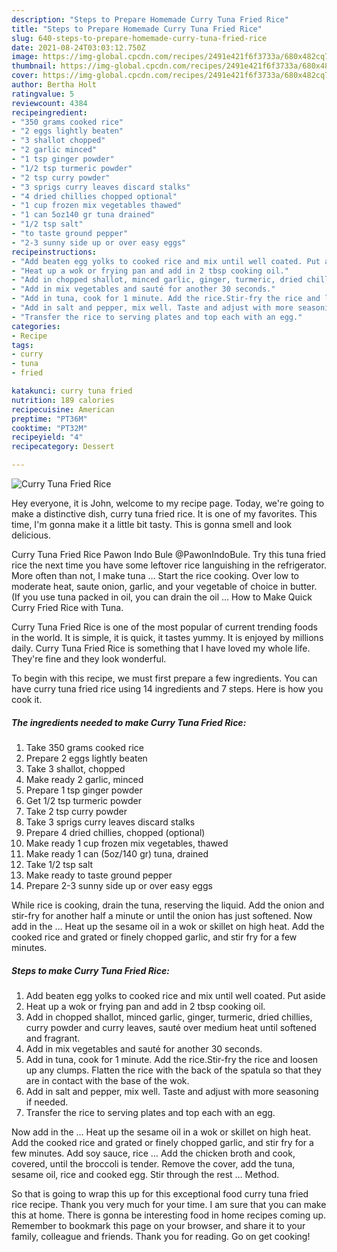 ```yaml
---
description: "Steps to Prepare Homemade Curry Tuna Fried Rice"
title: "Steps to Prepare Homemade Curry Tuna Fried Rice"
slug: 640-steps-to-prepare-homemade-curry-tuna-fried-rice
date: 2021-08-24T03:03:12.750Z
image: https://img-global.cpcdn.com/recipes/2491e421f6f3733a/680x482cq70/curry-tuna-fried-rice-recipe-main-photo.jpg
thumbnail: https://img-global.cpcdn.com/recipes/2491e421f6f3733a/680x482cq70/curry-tuna-fried-rice-recipe-main-photo.jpg
cover: https://img-global.cpcdn.com/recipes/2491e421f6f3733a/680x482cq70/curry-tuna-fried-rice-recipe-main-photo.jpg
author: Bertha Holt
ratingvalue: 5
reviewcount: 4384
recipeingredient:
- "350 grams cooked rice"
- "2 eggs lightly beaten"
- "3 shallot chopped"
- "2 garlic minced"
- "1 tsp ginger powder"
- "1/2 tsp turmeric powder"
- "2 tsp curry powder"
- "3 sprigs curry leaves discard stalks"
- "4 dried chillies chopped optional"
- "1 cup frozen mix vegetables thawed"
- "1 can 5oz140 gr tuna drained"
- "1/2 tsp salt"
- "to taste ground pepper"
- "2-3 sunny side up or over easy eggs"
recipeinstructions:
- "Add beaten egg yolks to cooked rice and mix until well coated. Put aside"
- "Heat up a wok or frying pan and add in 2 tbsp cooking oil."
- "Add in chopped shallot, minced garlic, ginger, turmeric, dried chillies, curry powder and curry leaves, sauté over medium heat until softened and fragrant."
- "Add in mix vegetables and sauté for another 30 seconds."
- "Add in tuna, cook for 1 minute. Add the rice.Stir-fry the rice and loosen up any clumps. Flatten the rice with the back of the spatula so that they are in contact with the base of the wok."
- "Add in salt and pepper, mix well. Taste and adjust with more seasoning if needed."
- "Transfer the rice to serving plates and top each with an egg."
categories:
- Recipe
tags:
- curry
- tuna
- fried

katakunci: curry tuna fried 
nutrition: 189 calories
recipecuisine: American
preptime: "PT36M"
cooktime: "PT32M"
recipeyield: "4"
recipecategory: Dessert

---
```



![Curry Tuna Fried Rice](https://img-global.cpcdn.com/recipes/2491e421f6f3733a/680x482cq70/curry-tuna-fried-rice-recipe-main-photo.jpg)

Hey everyone, it is John, welcome to my recipe page. Today, we're going to make a distinctive dish, curry tuna fried rice. It is one of my favorites. This time, I'm gonna make it a little bit tasty. This is gonna smell and look delicious.

Curry Tuna Fried Rice Pawon Indo Bule @PawonIndoBule. Try this tuna fried rice the next time you have some leftover rice languishing in the refrigerator. More often than not, I make tuna … Start the rice cooking. Over low to moderate heat, saute onion, garlic, and your vegetable of choice in butter. (If you use tuna packed in oil, you can drain the oil … How to Make Quick Curry Fried Rice with Tuna.

Curry Tuna Fried Rice is one of the most popular of current trending foods in the world. It is simple, it is quick, it tastes yummy. It is enjoyed by millions daily. Curry Tuna Fried Rice is something that I have loved my whole life. They're fine and they look wonderful.


To begin with this recipe, we must first prepare a few ingredients. You can have curry tuna fried rice using 14 ingredients and 7 steps. Here is how you cook it.

<!--inarticleads1-->

##### The ingredients needed to make Curry Tuna Fried Rice:

1. Take 350 grams cooked rice
1. Prepare 2 eggs lightly beaten
1. Take 3 shallot, chopped
1. Make ready 2 garlic, minced
1. Prepare 1 tsp ginger powder
1. Get 1/2 tsp turmeric powder
1. Take 2 tsp curry powder
1. Take 3 sprigs curry leaves discard stalks
1. Prepare 4 dried chillies, chopped (optional)
1. Make ready 1 cup frozen mix vegetables, thawed
1. Make ready 1 can (5oz/140 gr) tuna, drained
1. Take 1/2 tsp salt
1. Make ready to taste ground pepper
1. Prepare 2-3 sunny side up or over easy eggs


While rice is cooking, drain the tuna, reserving the liquid. Add the onion and stir-fry for another half a minute or until the onion has just softened. Now add in the … Heat up the sesame oil in a wok or skillet on high heat. Add the cooked rice and grated or finely chopped garlic, and stir fry for a few minutes. 

<!--inarticleads2-->

##### Steps to make Curry Tuna Fried Rice:

1. Add beaten egg yolks to cooked rice and mix until well coated. Put aside
1. Heat up a wok or frying pan and add in 2 tbsp cooking oil.
1. Add in chopped shallot, minced garlic, ginger, turmeric, dried chillies, curry powder and curry leaves, sauté over medium heat until softened and fragrant.
1. Add in mix vegetables and sauté for another 30 seconds.
1. Add in tuna, cook for 1 minute. Add the rice.Stir-fry the rice and loosen up any clumps. Flatten the rice with the back of the spatula so that they are in contact with the base of the wok.
1. Add in salt and pepper, mix well. Taste and adjust with more seasoning if needed.
1. Transfer the rice to serving plates and top each with an egg.


Now add in the … Heat up the sesame oil in a wok or skillet on high heat. Add the cooked rice and grated or finely chopped garlic, and stir fry for a few minutes. Add soy sauce, rice … Add the chicken broth and cook, covered, until the broccoli is tender. Remove the cover, add the tuna, sesame oil, rice and cooked egg. Stir through the rest … Method. 

So that is going to wrap this up for this exceptional food curry tuna fried rice recipe. Thank you very much for your time. I am sure that you can make this at home. There is gonna be interesting food in home recipes coming up. Remember to bookmark this page on your browser, and share it to your family, colleague and friends. Thank you for reading. Go on get cooking!
